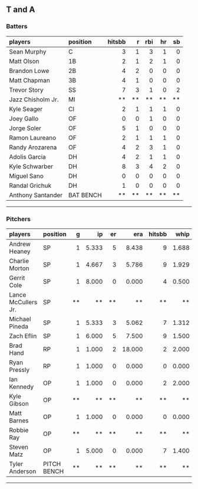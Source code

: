## T and A

### Batters

 
|players           |position  | hitsbb|  r| rbi| hr| sb| 
|:-----------------|:---------|------:|--:|---:|--:|--:| 
|Sean Murphy       |C         |      3|  1|   3|  1|  0| 
|Matt Olson        |1B        |      2|  1|   2|  1|  0| 
|Brandon Lowe      |2B        |      4|  2|   0|  0|  0| 
|Matt Chapman      |3B        |      4|  1|   0|  0|  0| 
|Trevor Story      |SS        |      7|  3|   1|  0|  2| 
|Jazz Chisholm Jr. |MI        |     **| **|  **| **| **| 
|Kyle Seager       |CI        |      2|  1|   1|  1|  0| 
|Joey Gallo        |OF        |      0|  0|   1|  0|  0| 
|Jorge Soler       |OF        |      5|  1|   0|  0|  0| 
|Ramon Laureano    |OF        |      2|  1|   1|  1|  0| 
|Randy Arozarena   |OF        |      4|  2|   3|  1|  0| 
|Adolis Garcia     |DH        |      4|  2|   1|  1|  0| 
|Kyle Schwarber    |DH        |      8|  3|   4|  2|  0| 
|Miguel Sano       |DH        |      0|  0|   0|  0|  0| 
|Randal Grichuk    |DH        |      1|  0|   0|  0|  0| 
|Anthony Santander |BAT BENCH |     **| **|  **| **| **| 


* * *

### Pitchers

 
|players             |position    |  g|    ip| er|    era| hitsbb|  whip| so|  w| sv| 
|:-------------------|:-----------|--:|-----:|--:|------:|------:|-----:|--:|--:|--:| 
|Andrew Heaney       |SP          |  1| 5.333|  5|  8.438|      9| 1.688|  5|  0|  0| 
|Charlie Morton      |SP          |  1| 4.667|  3|  5.786|      9| 1.929|  4|  0|  0| 
|Gerrit Cole         |SP          |  1| 8.000|  0|  0.000|      4| 0.500| 12|  1|  0| 
|Lance McCullers Jr. |SP          | **|    **| **|     **|     **|    **| **| **| **| 
|Michael Pineda      |SP          |  1| 5.333|  3|  5.062|      7| 1.312|  7|  0|  0| 
|Zach Eflin          |SP          |  1| 6.000|  5|  7.500|      9| 1.500|  9|  0|  0| 
|Brad Hand           |RP          |  1| 1.000|  2| 18.000|      2| 2.000|  3|  0|  0| 
|Ryan Pressly        |RP          |  1| 1.000|  0|  0.000|      0| 0.000|  1|  0|  0| 
|Ian Kennedy         |OP          |  1| 1.000|  0|  0.000|      2| 2.000|  0|  0|  0| 
|Kyle Gibson         |OP          | **|    **| **|     **|     **|    **| **| **| **| 
|Matt Barnes         |OP          |  1| 1.000|  0|  0.000|      0| 0.000|  3|  0|  1| 
|Robbie Ray          |OP          | **|    **| **|     **|     **|    **| **| **| **| 
|Steven Matz         |OP          |  1| 5.000|  0|  0.000|      7| 1.400|  9|  0|  0| 
|Tyler Anderson      |PITCH BENCH | **|    **| **|     **|     **|    **| **| **| **| 


* * *



